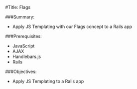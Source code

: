 #Title: Flags

###Summary:
* Apply JS Templating with our Flags concept to a Rails app

###Prerequisites:
* JavaScript
* AJAX
* Handlebars.js
* Rails

###Objectives:
* Apply JS Templating to a Rails app
